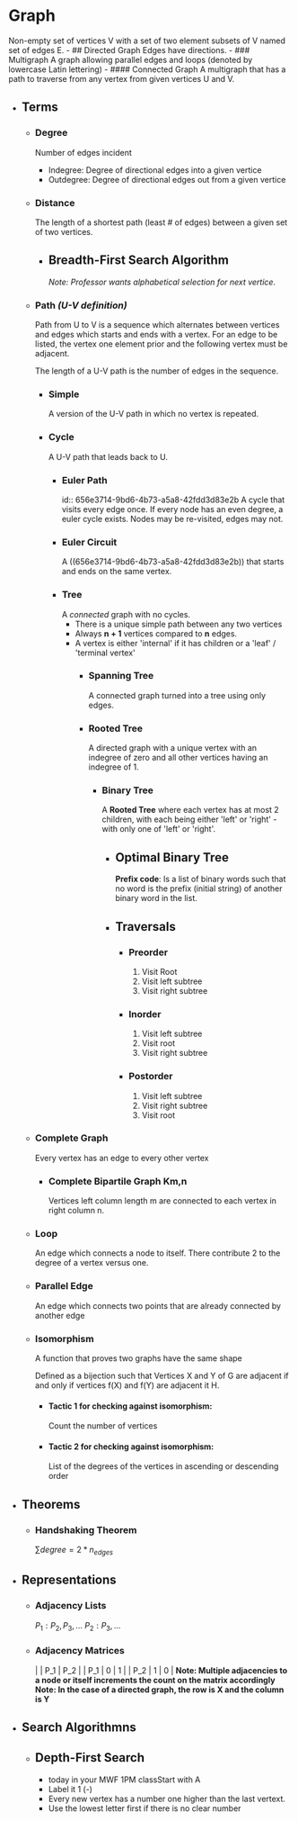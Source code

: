 # Graph
Non-empty set of vertices V with a set of two element subsets of V named set of edges E.
	- ## Directed Graph
	  Edges have directions.
	- ### Multigraph
	  A graph allowing parallel edges and loops (denoted by lowercase Latin lettering)
		- #### Connected Graph
		  A multigraph that has a path to traverse from any vertex from given vertices U and V.
- ## Terms
	- ### Degree
	  Number of edges incident
	  * Indegree: Degree of directional edges into a given vertice
	  * Outdegree: Degree of directional edges out from a given vertice
	- ### Distance
	  The length of a shortest path (least # of edges) between a given set of two vertices.
		- ## Breadth-First Search Algorithm
		  *Note: Professor wants alphabetical selection for next vertice.*
	- ### Path *(U-V definition)*
	  Path from U to V is a sequence which alternates between vertices and edges which starts and ends with a vertex. For an edge to be listed, the vertex one element prior and the following vertex must be adjacent.
	  
	  The length of a U-V path is the number of edges in the sequence.
		- ### Simple
		  A version of the U-V path in which no vertex is repeated.
		- ### Cycle
		  A U-V path that leads back to U.
			- ### Euler Path
			  id:: 656e3714-9bd6-4b73-a5a8-42fdd3d83e2b
			  A cycle that visits every edge once. If every node has an even degree, a euler cycle exists. Nodes may be re-visited, edges may not.
			- ### Euler Circuit
			  A ((656e3714-9bd6-4b73-a5a8-42fdd3d83e2b)) that starts and ends on the same vertex.
			- ### Tree
			  A *connected* graph with no cycles.
			  * There is a unique simple path between any two vertices
			  * Always **n + 1** vertices compared to **n** edges.
			  * A vertex is either 'internal' if it has children or a 'leaf' / 'terminal vertex'
				- ### Spanning Tree
				  A connected graph turned into a tree using only edges.
				- ### Rooted Tree
				  A directed graph with a unique vertex with an indegree of zero and all other vertices having an indegree of 1.
					- ### Binary Tree
					  A **Rooted Tree** where each vertex has at most 2 children, with each being either 'left' or 'right' - with only one of 'left' or 'right'.
						- ## Optimal Binary Tree
						  **Prefix code**: Is a list of binary words such that no word is the prefix (initial string) of another binary word in the list.
						- ## Traversals
							- ### Preorder
							  1. Visit Root
							  2. Visit left subtree
							  3. Visit right subtree
							- ### Inorder
							  1. Visit left subtree
							  2. Visit root
							  3. Visit right subtree
							- ### Postorder
							  1. Visit left subtree
							  2. Visit right subtree
							  3. Visit root
	- ### Complete Graph
	  Every vertex has an edge to every other vertex
		- ### Complete Bipartile Graph Km,n
		  Vertices left column length m are connected to each vertex in right column n.
	- ### Loop
	  An edge which connects a node to itself. There contribute 2 to the degree of a vertex versus one.
	- ### Parallel Edge
	  An edge which connects two points that are already connected by another edge
	- ### Isomorphism
	  A function that proves two graphs have the same shape
	  
	  Defined as a bijection such that Vertices X and Y of G are adjacent if and only if vertices f(X) and f(Y) are adjacent it H.
		- #### Tactic 1 for checking against isomorphism:
		  Count the number of vertices
		- #### Tactic 2 for checking against isomorphism:
		  List of the degrees of the vertices in ascending or descending order
- ## Theorems
	- ### Handshaking Theorem
	  $\sum{degree} = 2* n_{edges}$
- ## Representations
	- ### Adjacency Lists
	  $P_1 : P_2, P_3, ...$
	  $P_2 : P_3, ...$
	- ### Adjacency Matrices
	  |  | P_1 | P_2 |
	  | P_1 | 0 | 1 |
	  | P_2 | 1 | 0 |
	  **Note: Multiple adjacencies to a node or itself increments the count on the matrix accordingly**
	  **Note: In the case of a directed graph, the row is X and the column is Y**
- ## Search Algorithmns
	- ## Depth-First Search
	  * today in your MWF 1PM classStart with A
	  * Label it 1 (-)
	  * Every new vertex has a number one higher than the last vertext.
	  * Use the lowest letter first if there is no clear number